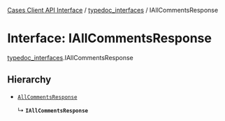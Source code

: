 [Cases Client API Interface](../README.md) / [typedoc\_interfaces](../modules/typedoc_interfaces.md) / IAllCommentsResponse

# Interface: IAllCommentsResponse

[typedoc_interfaces](../modules/typedoc_interfaces.md).IAllCommentsResponse

## Hierarchy

- [`AllCommentsResponse`](../modules/typedoc_interfaces._internal_namespace.md#allcommentsresponse)

  ↳ **`IAllCommentsResponse`**
